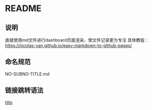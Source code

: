 # README
## 说明
直接使用md文件进行dashboard页面渲染，使文件记录更为专注
具体教程：https://nicolas-van.github.io/easy-markdown-to-github-pages/
## 命名规范
NO-SUBNO-TITLE.md
## 链接跳转语法
[title](filename)
